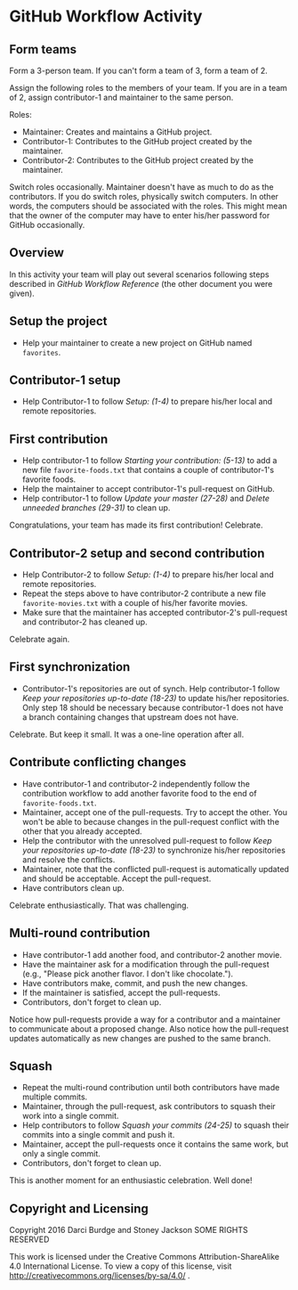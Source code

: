 # GitHub Workflow Activity


## Form teams

Form a 3-person team. If you can't form a team of 3, form a team of 2.

Assign the following roles to the members of your team. If you are in a team
of 2, assign contributor-1 and maintainer to the same person.

Roles:

- Maintainer: Creates and maintains a GitHub project.
- Contributor-1: Contributes to the GitHub project created by the maintainer.
- Contributor-2: Contributes to the GitHub project created by the maintainer.

Switch roles occasionally. Maintainer doesn't have as much to do as the
contributors. If you do switch roles, physically switch computers. In other
words, the computers should be associated with the roles. This might mean that
the owner of the computer may have to enter his/her password for GitHub
occasionally.


## Overview

In this activity your team will play out several scenarios following steps
described in _GitHub Workflow Reference_ (the other document you were given).


## Setup the project

- Help your maintainer to create a new project on GitHub named `favorites`.


## Contributor-1 setup

- Help Contributor-1 to follow _Setup: (1-4)_ to prepare his/her local and remote repositories.


## First contribution

- Help contributor-1 to follow _Starting your contribution: (5-13)_ to add a
  new file `favorite-foods.txt` that contains a couple of contributor-1's
  favorite foods.
- Help the maintainer to accept contributor-1's pull-request on GitHub.
- Help contributor-1 to follow _Update your master (27-28)_ and
  _Delete unneeded branches (29-31)_ to clean up.

Congratulations, your team has made its first contribution! Celebrate.


## Contributor-2 setup and second contribution

- Help Contributor-2 to follow _Setup: (1-4)_ to prepare his/her local and remote repositories.
- Repeat the steps above to have contributor-2 contribute a new file
  `favorite-movies.txt` with a couple of his/her favorite movies.
- Make sure that the maintainer has accepted contributor-2's pull-request and
  contributor-2 has cleaned up.

Celebrate again.


## First synchronization

- Contributor-1's repositories are out of synch. Help contributor-1 follow
  _Keep your repositories up-to-date (18-23)_ to update his/her repositories.
  Only step 18 should be necessary because contributor-1 does not have a branch
  containing changes that upstream does not have.

Celebrate. But keep it small. It was a one-line operation after all.


## Contribute conflicting changes

- Have contributor-1 and contributor-2 independently follow the contribution
  workflow to add another favorite food to the end of `favorite-foods.txt`.
- Maintainer, accept one of the pull-requests. Try to accept the other. You
  won't be able to because changes in the pull-request conflict with the other
  that you already accepted.
- Help the contributor with the unresolved pull-request to follow
  _Keep your repositories up-to-date (18-23)_ to synchronize his/her
  repositories and resolve the conflicts.
- Maintainer, note that the conflicted pull-request is automatically updated and
  should be acceptable. Accept the pull-request.
- Have contributors clean up.

Celebrate enthusiastically. That was challenging.


## Multi-round contribution

- Have contributor-1 add another food, and contributor-2 another movie.
- Have the maintainer ask for a modification through the pull-request
  (e.g., "Please pick another flavor. I don't like chocolate.").
- Have contributors make, commit, and push the new changes.
- If the maintainer is satisfied, accept the pull-requests.
- Contributors, don't forget to clean up.

Notice how pull-requests provide a way for a contributor and a maintainer to
communicate about a proposed change. Also notice how the pull-request updates
automatically as new changes are pushed to the same branch.


## Squash

- Repeat the multi-round contribution until both contributors have made multiple
  commits.
- Maintainer, through the pull-request, ask contributors to squash their work
  into a single commit.
- Help contributors to follow _Squash your commits (24-25)_ to squash their
  commits into a single commit and push it.
- Maintainer, accept the pull-requests once it contains the same work, but only
  a single commit.
- Contributors, don't forget to clean up.

This is another moment for an enthusiastic celebration. Well done!  


## Copyright and Licensing

Copyright 2016 Darci Burdge and Stoney Jackson SOME RIGHTS RESERVED

This work is licensed under the Creative Commons Attribution-ShareAlike 4.0 International License. To view a copy of this license, visit http://creativecommons.org/licenses/by-sa/4.0/ .

